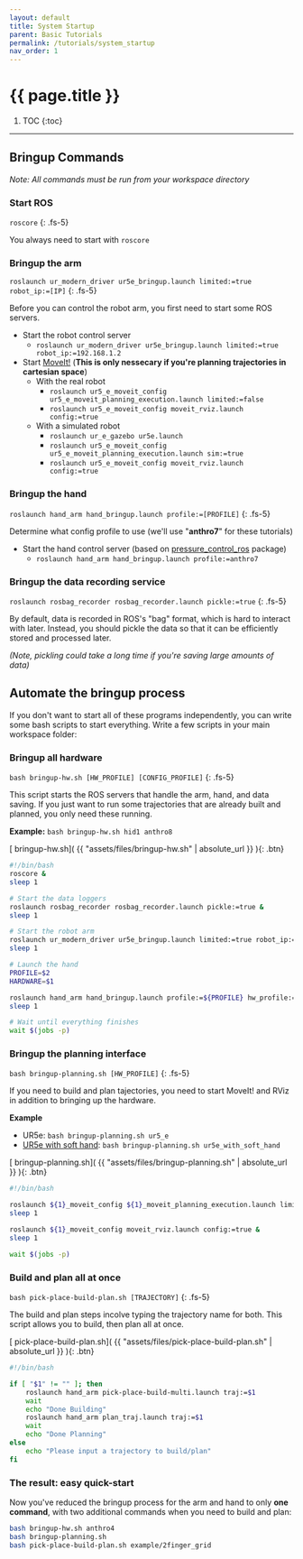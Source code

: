 ```yaml
---
layout: default
title: System Startup
parent: Basic Tutorials
permalink: /tutorials/system_startup
nav_order: 1
---
```


# {{ page.title }}

1. TOC
{:toc}

---

## Bringup Commands
_Note: All commands must be run from your workspace directory_

### Start ROS
`roscore`
{: .fs-5}

You always need to start with `roscore`


### Bringup the arm

`roslaunch ur_modern_driver ur5e_bringup.launch limited:=true robot_ip:=[IP]`
{: .fs-5}

Before you can control the robot arm, you first need to start some ROS servers.

- Start the robot control server
    - `roslaunch ur_modern_driver ur5e_bringup.launch limited:=true robot_ip:=192.168.1.2`
- Start [MoveIt!](http://docs.ros.org/kinetic/api/moveit_tutorials/html/index.html) (**This is only nessecary if you're planning trajectories in cartesian space**)
    - With the real robot
        - `roslaunch ur5_e_moveit_config ur5_e_moveit_planning_execution.launch limited:=false`
        - `roslaunch ur5_e_moveit_config moveit_rviz.launch config:=true `
    - With a simulated robot
        - `roslaunch ur_e_gazebo ur5e.launch`
        - `roslaunch ur5_e_moveit_config ur5_e_moveit_planning_execution.launch sim:=true`
        - `roslaunch ur5_e_moveit_config moveit_rviz.launch config:=true`

### Bringup the hand

`roslaunch hand_arm hand_bringup.launch profile:=[PROFILE]`
{: .fs-5}

Determine what config profile to use (we'll use "**anthro7**" for these tutorials)

- Start the hand control server (based on [pressure_control_ros](https://github.com/cbteeple/pressure_control_cbt) package)
    - `roslaunch hand_arm hand_bringup.launch profile:=anthro7`


### Bringup the data recording service

`roslaunch rosbag_recorder rosbag_recorder.launch pickle:=true`
{: .fs-5}

By default, data is recorded in ROS's "bag" format, which is hard to interact with later. Instead, you should pickle the data so that it can be efficiently stored and processed later.

_(Note, pickling could take a long time if you're saving large amounts of data)_




## Automate the bringup process
If you don't want to start all of these programs independently, you can write some bash scripts to start everything. Write a few scripts in your main workspace folder:

### Bringup all hardware

`bash bringup-hw.sh [HW_PROFILE] [CONFIG_PROFILE]`
{: .fs-5}

This script starts the ROS servers that handle the arm, hand, and data saving. If you just want to run some trajectories that are already built and planned, you only need these running.

**Example:** `bash bringup-hw.sh hid1 anthro8`

[<i class="fas fa-file-alt"></i> bringup-hw.sh]( {{ "assets/files/bringup-hw.sh" | absolute_url }} ){: .btn}


```bash
#!/bin/bash
roscore &
sleep 1

# Start the data loggers
roslaunch rosbag_recorder rosbag_recorder.launch pickle:=true &
sleep 1

# Start the robot arm
roslaunch ur_modern_driver ur5e_bringup.launch limited:=true robot_ip:=192.168.1.2 &
sleep 1

# Launch the hand
PROFILE=$2
HARDWARE=$1

roslaunch hand_arm hand_bringup.launch profile:=${PROFILE} hw_profile:=${HARDWARE} plot_profile:=${PROFILE} &
sleep 1

# Wait until everything finishes
wait $(jobs -p)
```


### Bringup the planning interface

`bash bringup-planning.sh [HW_PROFILE]`
{: .fs-5}

If you need to build and plan tajectories, you need to start MoveIt! and RViz in addition to bringing up the hardware.


**Example**
- UR5e: `bash bringup-planning.sh ur5_e`
- [UR5e with soft hand](https://github.com/cbteeple/ur5e_hardware_config): `bash bringup-planning.sh ur5e_with_soft_hand`

[<i class="fas fa-file-alt"></i> bringup-planning.sh]( {{ "assets/files/bringup-planning.sh" | absolute_url }} ){: .btn}


```bash
#!/bin/bash

roslaunch ${1}_moveit_config ${1}_moveit_planning_execution.launch limited:=false &
sleep 1

roslaunch ${1}_moveit_config moveit_rviz.launch config:=true &
sleep 1

wait $(jobs -p)
```




### Build and plan all at once

`bash pick-place-build-plan.sh [TRAJECTORY]`
{: .fs-5}

The build and plan steps incolve typing the trajectory name for both. This script allows you to build, then plan all at once.

[<i class="fas fa-file-alt"></i> pick-place-build-plan.sh]( {{ "assets/files/pick-place-build-plan.sh" | absolute_url }} ){: .btn}


```bash
#!/bin/bash

if [ "$1" != "" ]; then
	roslaunch hand_arm pick-place-build-multi.launch traj:=$1
	wait
	echo "Done Building"
	roslaunch hand_arm plan_traj.launch traj:=$1
	wait
	echo "Done Planning"
else
    echo "Please input a trajectory to build/plan"
fi
```

### The result: easy quick-start
Now you've reduced the bringup process for the arm and hand to only **one command**, with two additional commands when you need to build and plan:

```bash
bash bringup-hw.sh anthro4
bash bringup-planning.sh
bash pick-place-build-plan.sh example/2finger_grid
```



